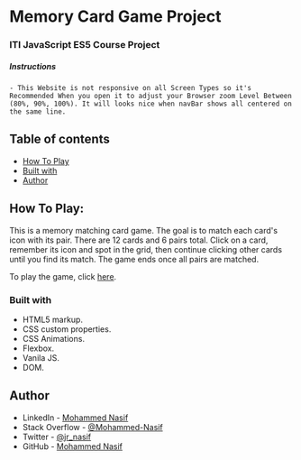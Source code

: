 # Memory Card Game Project

### ITI JavaScript ES5 Course Project

##### Instructions

    - This Website is not responsive on all Screen Types so it's Recommended When you open it to adjust your Browser zoom Level Between (80%, 90%, 100%). It will looks nice when navBar shows all centered on the same line.

## Table of contents

- [How To Play](#how-to-play)
- [Built with](#built-with)
- [Author](#author)

## How To Play:

This is a memory matching card game. The goal is to match each card's icon with its pair. There are 12 cards and 6 pairs total. Click on a card, remember its icon and spot in the grid, then continue clicking other cards until you find its match. The game ends once all pairs are matched.

To play the game, click [here]().

### Built with

- HTML5 markup.
- CSS custom properties.
- CSS Animations.
- Flexbox.
- Vanila JS.
- DOM.

## Author

- LinkedIn - [Mohammed Nasif](https://www.linkedin.com/in/mohammednasif/)
- Stack Overflow - [@Mohammed-Nasif](https://stackoverflow.com/users/18315357/mohammed-nasif)
- Twitter - [@jr_nasif](https://twitter.com/jr_nasif)
- GitHub - [Mohammed Nasif](https://github.com/Mohammed-Nasif)
